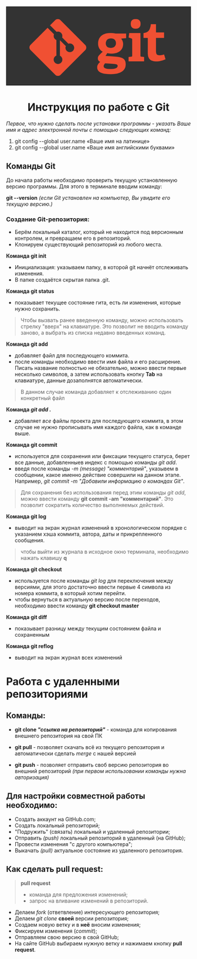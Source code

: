 ![git](git.png)
# <center> Инструкция по работе с Git

_Первое, что нужно сделать после установки программы - указать Ваше имя и адрес электронной почты с помощью следующих команд:_

1. git config --global user.name «Ваше имя на латинице»
2. git config --global user.name «Ваше имя английскими буквами»

## Команды Git

До начала работы необходимо проверить текущую установленную версию программы. Для этого в терминале вводим команду: 

**git --version**  _(если Git установлен на компьютер, Вы увидите его текущую версию.)_

### **Создание Git-репозитория:**
*  Берём локальный каталог, который не
находится под версионным контролем,
и превращаем его в репозиторий.
* Клонируем существующий репозиторий из любого места.

**Команда git init**
* Инициализация: указываем папку, в которой git начнёт отслеживать изменения.
* В папке создаётся скрытая папка .git.

**Команда git status**
* показывает текущее состояние гита, есть ли изменения, которые нужно сохранить.

>  Чтобы вызвать ранее введенную команду, можно использовать стрелку "вверх" на клавиатуре. Это позволит не вводить команду заново, а выбрать из списка недавно введенных команд.

**Команда git add**
* добавляет файл для последующего коммита.
* после команды необходимо ввести имя файла и его расширение. Писать название полностью не обязательно, можно ввести первые несколько символов, а затем использовать кнопку **Tab** на клавиатуре, данные дозаполнятся автоматически. 
> В данном случае команда добавляет к отслеживанию один конкретный файл 

**Команда _git add ._**
* добавляет _все_ файлы проекта для последующего коммита, в этом случае не нужно прописывать имя каждого файла, как в команде выше.

**Команда git commit**
* используется для сохранения или фиксации текущего статуса, берет все данные, добавленныев индекс с помощью команды _git add_.
* введя после команды _-m (message) "комментарий"_, указывем в сообщении, какое именно действие совершили на данном этапе. 
Например, _git commit -m "Добавили информацию о командах Git"_.

> Для сохранения без использования перед этим команды _git add_, можно ввести команду **git commit -am "комментарий"**. Это позволит сократить количество выполняемых действий.

**Команда git log**
* выводит на экран журнал изменений в хронологическом порядке с указанием хэша коммита, автора, даты и прикрепленного сообщения.
> чтобы выйти из журнала в исходное окно терминала, необходимо нажать клавишу **q**

**Команда git checkout**
* используется после команды _git log_ для переключения между версиями, для этого достаточно ввести первые 4 символа из номера коммита, в который хотим перейти.
* чтобы вернуться в актуальную версию после переходов, необходимо ввести команду **git checkout master**

**Команда git diff**
* показывает разницу между текущим состоянием файла и сохраненным

**Команда git reflog**
* выводит на экран журнал всех изменений

# Работа с удаленными репозиториями

## Команды: 

* **git clone _"ссылка на репозиторий"_** - команда для копирования внешнего репозитория на свой ПК

* **git pull** - позволяет скачать всё из текущего 
репозитория и автоматически сделать _merge_ с нашей версией

* **git push** - позволяет отправить своб версию репозитория во внешний репозиторий _(при первом использовании команды нужна авторизация)_


## Для настройки совместной работы необходимо:

* Создать аккаунт на GitHub.com;
* Создать локальный репозиторий;
* "Подружить" (связать) локальный и удаленный репозитории;
* Отправить _(push)_ локальный репозиторий в удаленный (на GitHub);
* Провести изменения "с другого компьютера";
* Выкачать _(pull)_ актуальное состояние из удаленного репозитория.

## Как сделать **pull request**:

> **pull request** 
>* команда для предложения изменений;
>* запрос на вливание изменений в репозиторий.

* Делаем _fork_ (ответвление) интересующего репозитория;
* Делаем _git clone_ **своей** версии репозитория;
* Создаем новую ветку и в **неё** вносим изменения;
* Фиксируем изменения (_commit_);
* Отправляем свою версию в свой GitHub;
* На сайте GitHub выбираем нужную ветку и нажимаем кнопку **pull request**.